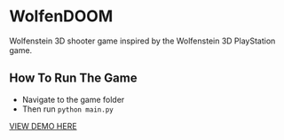# WolfenDOOM
Wolfenstein 3D shooter game inspired by the Wolfenstein 3D PlayStation game.

## How To Run The Game
- Navigate to the game folder
- Then run `python main.py`

[VIEW DEMO HERE](https://spritedatabase.net/)
